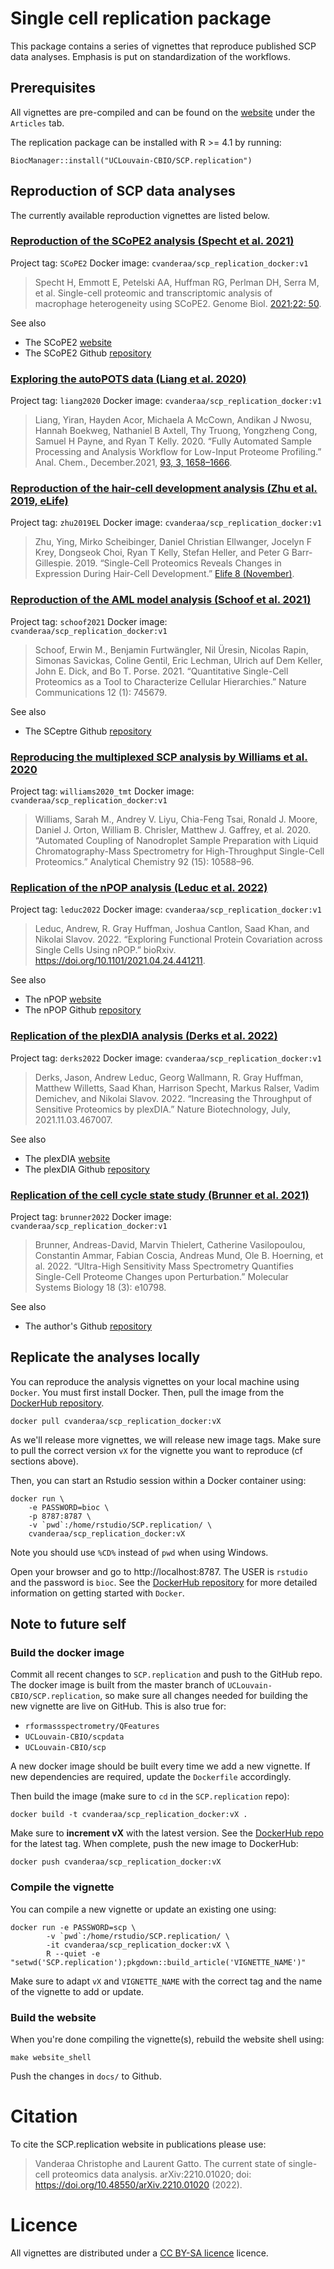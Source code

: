# Single cell replication package

This package contains a series of vignettes that reproduce published
SCP data analyses. Emphasis is put on standardization of the workflows.

## Prerequisites

All vignettes are pre-compiled and can be found on the
[website](https://uclouvain-cbio.github.io/SCP.replication/index.html)
under the `Articles` tab.

The replication package can be installed with R >= 4.1 by running:

```
BiocManager::install("UCLouvain-CBIO/SCP.replication")
```

## Reproduction of SCP data analyses

The currently available reproduction vignettes are listed below.

### [Reproduction of the SCoPE2 analysis (Specht et al. 2021)](https://uclouvain-cbio.github.io/SCP.replication/articles/SCoPE2.html)

Project tag: `SCoPE2`
Docker image: `cvanderaa/scp_replication_docker:v1`

> Specht H, Emmott E, Petelski AA, Huffman RG, Perlman DH, Serra M, et
> al. Single-cell proteomic and transcriptomic analysis of macrophage
> heterogeneity using SCoPE2. Genome Biol. [2021;22:
> 50](http://dx.doi.org/10.1186/s13059-021-02267-5).

See also

- The SCoPE2 [website](https://scope2.slavovlab.net/)
- The SCoPE2 Github [repository](https://github.com/SlavovLab/SCoPE2)

### [Exploring the autoPOTS data (Liang et al. 2020)](https://uclouvain-cbio.github.io/SCP.replication/articles/liang2020.html)

Project tag: `liang2020`
Docker image: `cvanderaa/scp_replication_docker:v1`

> Liang, Yiran, Hayden Acor, Michaela A McCown, Andikan J Nwosu,
> Hannah Boekweg, Nathaniel B Axtell, Thy Truong, Yongzheng Cong,
> Samuel H Payne, and Ryan T Kelly. 2020. “Fully Automated Sample
> Processing and Analysis Workflow for Low-Input Proteome Profiling.”
> Anal. Chem., December.2021, [93, 3,
> 1658–1666](https://pubs.acs.org/doi/10.1021/acs.analchem.0c04240).

### [Reproduction of the hair-cell development analysis (Zhu et al. 2019, eLife)](https://uclouvain-cbio.github.io/SCP.replication/articles/zhu2019EL.html)

Project tag: `zhu2019EL`
Docker image: `cvanderaa/scp_replication_docker:v1`

> Zhu, Ying, Mirko Scheibinger, Daniel Christian Ellwanger, Jocelyn F
> Krey, Dongseok Choi, Ryan T Kelly, Stefan Heller, and Peter G
> Barr-Gillespie. 2019. “Single-Cell Proteomics Reveals Changes in
> Expression During Hair-Cell Development.” [Elife 8
> (November)](https://elifesciences.org/articles/50777).

### [Reproduction of the AML model analysis (Schoof et al. 2021)](https://uclouvain-cbio.github.io/SCP.replication/articles/schoof2021.html)

Project tag: `schoof2021`
Docker image: `cvanderaa/scp_replication_docker:v1`

> Schoof, Erwin M., Benjamin Furtwängler, Nil Üresin, Nicolas Rapin, 
Simonas Savickas, Coline Gentil, Eric Lechman, Ulrich auf Dem Keller, 
John E. Dick, and Bo T. Porse. 2021. “Quantitative Single-Cell 
Proteomics as a Tool to Characterize Cellular Hierarchies.” Nature 
Communications 12 (1): 745679.

See also

- The SCeptre Github [repository](https://github.com/bfurtwa/SCeptre)

### [Reproducing the multiplexed SCP analysis by Williams et al. 2020](https://uclouvain-cbio.github.io/SCP.replication/articles/williams2020_tmt.html)

Project tag: `williams2020_tmt`
Docker image: `cvanderaa/scp_replication_docker:v1`

> Williams, Sarah M., Andrey V. Liyu, Chia-Feng Tsai, Ronald J. Moore, 
Daniel J. Orton, William B. Chrisler, Matthew J. Gaffrey, et al. 2020.
“Automated Coupling of Nanodroplet Sample Preparation with Liquid 
Chromatography-Mass Spectrometry for High-Throughput Single-Cell
Proteomics.” Analytical Chemistry 92 (15): 10588–96.

### [Replication of the nPOP analysis (Leduc et al. 2022)](https://uclouvain-cbio.github.io/SCP.replication/articles/leduc2022.html)

Project tag: `leduc2022`
Docker image: `cvanderaa/scp_replication_docker:v1`

> Leduc, Andrew, R. Gray Huffman, Joshua Cantlon, Saad Khan, and 
Nikolai Slavov. 2022. “Exploring Functional Protein Covariation across
Single Cells Using nPOP.” bioRxiv. https://doi.org/10.1101/2021.04.24.441211.

See also

- The nPOP [website](https://scp.slavovlab.net/nPOP)
- The nPOP Github [repository](https://github.com/SlavovLab/nPOP)

### [Replication of the plexDIA analysis (Derks et al. 2022)](https://uclouvain-cbio.github.io/SCP.replication/articles/derks2022.html)

Project tag: `derks2022`
Docker image: `cvanderaa/scp_replication_docker:v1`

> Derks, Jason, Andrew Leduc, Georg Wallmann, R. Gray Huffman, Matthew
Willetts, Saad Khan, Harrison Specht, Markus Ralser, Vadim Demichev, 
and Nikolai Slavov. 2022. “Increasing the Throughput of Sensitive 
Proteomics by plexDIA.” Nature Biotechnology, July, 2021.11.03.467007.

See also

- The plexDIA [website](https://scp.slavovlab.net/plexDIA)
- The plexDIA Github [repository](https://github.com/SlavovLab/plexDIA)

### [Replication of the cell cycle state study (Brunner et al. 2021)](https://uclouvain-cbio.github.io/SCP.replication/articles/brunner2022.html)

Project tag: `brunner2022`
Docker image: `cvanderaa/scp_replication_docker:v1`

> Brunner, Andreas-David, Marvin Thielert, Catherine Vasilopoulou, Constantin 
Ammar, Fabian Coscia, Andreas Mund, Ole B. Hoerning, et al. 2022. “Ultra-High
Sensitivity Mass Spectrometry Quantifies Single-Cell Proteome Changes upon
Perturbation.” Molecular Systems Biology 18 (3): e10798.

See also

- The author's Github [repository](https://github.com/theislab/singlecell_proteomics)

## Replicate the analyses locally

You can reproduce the analysis vignettes on your local machine using `Docker`. 
You must first install Docker. Then, pull the image from the 
[DockerHub repository](https://hub.docker.com/repository/docker/cvanderaa/scp_replication_docker).

```
docker pull cvanderaa/scp_replication_docker:vX
```

As we'll release more vignettes, we will release new image tags. Make sure to 
pull the correct version `vX` for the vignette you want to reproduce (cf sections above). 

Then, you can start an Rstudio session within a Docker container using:

```
docker run \
    -e PASSWORD=bioc \
    -p 8787:8787 \
    -v `pwd`:/home/rstudio/SCP.replication/ \ 
    cvanderaa/scp_replication_docker:vX
```

Note you should use `%CD%` instead of `pwd` when using Windows. 

Open your browser and go to http://localhost:8787. The USER is `rstudio` and 
the password is `bioc`. See the
[DockerHub repository](https://hub.docker.com/repository/docker/cvanderaa/scp_replication_docker)
for more detailed information on getting started with `Docker`.

## Note to future self

### Build the docker image

Commit all recent changes to `SCP.replication` and push to the GitHub repo. The
docker image is built from the master branch of `UCLouvain-CBIO/SCP.replication`,
so make sure all changes needed for building the new vignette are live on GitHub.
This is also true for: 

-  `rformassspectrometry/QFeatures`
-  `UCLouvain-CBIO/scpdata`
-  `UCLouvain-CBIO/scp`

A new docker image should be built every time we add a new vignette. 
If new dependencies are required, update the `Dockerfile` accordingly.

Then build the image (make sure to `cd` in the `SCP.replication` repo):

```
docker build -t cvanderaa/scp_replication_docker:vX .
```

Make sure to **increment vX** with the latest version. See the 
[DockerHub repo](https://hub.docker.com/repository/docker/cvanderaa/scp_replication_docker)
for the latest tag. When complete, push the new image to DockerHub:

```
docker push cvanderaa/scp_replication_docker:vX 
```

### Compile the vignette

You can compile a new vignette or update an existing one using:

```
docker run -e PASSWORD=scp \
		-v `pwd`:/home/rstudio/SCP.replication/ \
		-it cvanderaa/scp_replication_docker:vX \
		R --quiet -e "setwd('SCP.replication');pkgdown::build_article('VIGNETTE_NAME')"
```

Make sure to adapt `vX` and `VIGNETTE_NAME` with the correct tag and 
the name of the vignette to add or update.

### Build the website

When you're done compiling the vignette(s), rebuild the website shell using: 

```
make website_shell
```

Push the changes in `docs/` to Github. 

# Citation

To cite the SCP.replication website in publications please use:

> Vanderaa Christophe and Laurent Gatto. The current state of 
  single-cell proteomics data analysis. arXiv:2210.01020; 
  doi: https://doi.org/10.48550/arXiv.2210.01020 (2022).

# Licence

All vignettes are distributed under a 
[CC BY-SA licence](https://creativecommons.org/licenses/by-sa/2.0/) 
licence.
